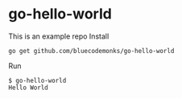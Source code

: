 # go-hello-world
This is an example repo
Install

```
go get github.com/bluecodemonks/go-hello-world
```

Run

```
$ go-hello-world
Hello World
```
